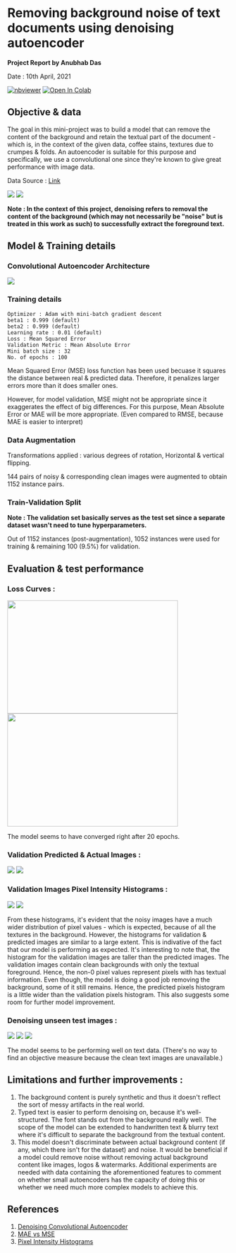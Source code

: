 # Removing background noise of text documents using denoising autoencoder

**Project Report by Anubhab Das** 

Date : 10th April, 2021

[![nbviewer](https://img.shields.io/badge/render-nbviewer-orange.svg)](https://nbviewer.jupyter.org/github/anubhabdaserrr/document-denoising-autoencoder/blob/main/doument_denoising_autoenc_nb.ipynb)
[![Open In Colab](https://colab.research.google.com/assets/colab-badge.svg)](https://colab.research.google.com/github/anubhabdaserrr/document-denoising-autoencoder/blob/main/doument_denoising_autoenc_nb.ipynb)

## Objective & data

The goal in this mini-project was to build a model that can remove the content of the background and retain the textual part of the document - which is, in the context of the given data, coffee stains, textures due to crumpes & folds. An autoencoder is suitable for this purpose and specifically, we use a convolutional one since they're known to give great performance with image data.

Data Source : [Link](https://www.kaggle.com/c/denoising-dirty-documents/data)

![](./misc/train_imgs_1.png)
![](./misc/train_imgs_2.png)

**Note : In the context of this project, denoising refers to removal the content of the background (which may not necessarily be "noise" but is treated in this work as such) to successfully extract the foreground text.**

## Model & Training details

### Convolutional Autoencoder Architecture
![](./misc/autoenc_arch.png)

### Training details
```
Optimizer : Adam with mini-batch gradient descent
beta1 : 0.999 (default)
beta2 : 0.999 (default)
Learning rate : 0.01 (default) 
Loss : Mean Squared Error
Validation Metric : Mean Absolute Error
Mini batch size : 32
No. of epochs : 100
```

Mean Squared Error (MSE) loss function has been used becuase it squares the distance between real & predicted data. Therefore, it penalizes larger errors more than it does smaller ones.

However, for model validation, MSE might not be appropriate since it exaggerates the effect of big differences. For this purpose, Mean Absolute Error or MAE will be more appropriate. (Even compared to RMSE, because MAE is easier to interpret)

### Data Augmentation

Transformations applied : various degrees of rotation, Horizontal & vertical flipping.

144 pairs of noisy & corresponding clean images were augmented to obtain 1152 instance pairs.

### Train-Validation Split

**Note : The validation set basically serves as the test set since a separate dataset wasn't need to tune hyperparameters.**

Out of 1152 instances (post-augmentation), 1052 instances were used for training & remaining 100 (9.5%) for validation.

## Evaluation & test performance

### Loss Curves :
<img src="./misc/mse_loss_curve.png" width="387" height="256" /> <img src="./misc/mae_curve.png" width="387" height="256" />

The model seems to have converged right after 20 epochs.

### Validation Predicted & Actual Images :
![](./misc/val_imgs_pred_3.png)
![](./misc/val_imgs_pred_4.png)


### Validation Images Pixel Intensity Histograms :
![](./misc/pixel_hist_valpred3.png)
![](./misc/pixel_hist_valpred3.png)

From these histograms, it's evident that the noisy images have a much wider distribution of pixel values - which is expected, because of all the textures in the background. However, the histograms for validation & predicted images are similar to a large extent. This is indivative of the fact that our model is performing as expected. It's interesting to note that, the histogram for the validation images are taller than the predicted images. The validation images contain clean backgrounds with only the textual foreground. Hence, the non-0 pixel values represent pixels with has textual information. Even though, the model is doing a good job removing the background, some of it still remains. Hence, the predicted pixels histogram is a little wider than the validation pixels histogram. This also suggests some room for further model improvement.

### Denoising unseen test images :
![](./misc/test_pred_1.png)
![](./misc/test_pred_2.png) 
![](./misc/test_pred_3.png) 

The model seems to be performing well on text data. (There's no way to find an objective measure because the clean text images are unavailable.)

## Limitations and further improvements :
1. The background content is purely synthetic and thus it doesn't reflect the sort of messy artifacts in the real world.
2. Typed text is easier to perform denoising on, because it's well-structured. The font stands out from the background really well. The scope of the model can be extended to handwritten text & blurry text where it's difficult to separate the background from the textual content.
3. This model doesn't discriminate between actual background content (if any, which there isn't for the dataset) and noise. It would be beneficial if a model could remove noise without removing actual background content like images, logos & watermarks. Additional experiments are needed with data containing the aforementioned features to comment on whether small autoencoders has the capacity of doing this or whether we need much more complex models to achieve this.

## References
1. [Denoising Convolutional Autoencoder](https://towardsdatascience.com/convolutional-autoencoders-for-image-noise-reduction-32fce9fc1763)
2. [MAE vs MSE](https://www.kaggle.com/c/home-data-for-ml-course/discussion/143364)
3. [Pixel Intensity Histograms](https://towardsdatascience.com/histograms-in-image-processing-with-skimage-python-be5938962935)
